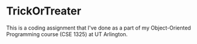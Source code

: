 # TrickOrTreater

This is a coding assignment that I've done as a part of my Object-Oriented Programming course (CSE 1325) at UT Arlington.

